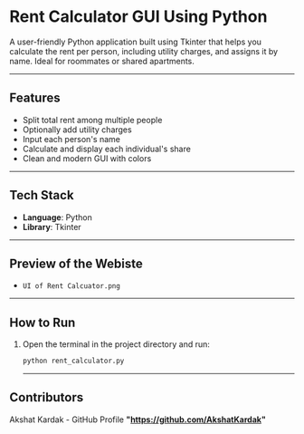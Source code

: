 # Rent Calculator GUI Using Python

A user-friendly Python application built using Tkinter that helps you calculate the rent per person, including utility charges, and assigns it by name. Ideal for roommates or shared apartments.

---

## Features

- Split total rent among multiple people
- Optionally add utility charges
- Input each person's name
- Calculate and display each individual's share
- Clean and modern GUI with colors

---

## Tech Stack

- **Language**: Python
- **Library**: Tkinter

---

## Preview of the Webiste
- `UI of Rent Calcuator.png`

---

## How to Run

1. Open the terminal in the project directory and run:

   ```bash
   python rent_calculator.py
   ```

   ---

## Contributors

Akshat Kardak - GitHub Profile **"https://github.com/AkshatKardak"**



